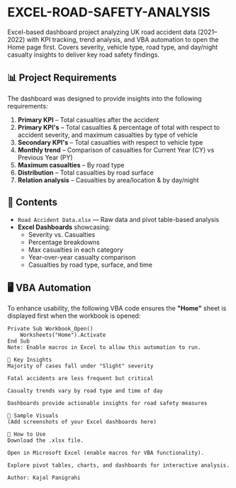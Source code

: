 # EXCEL-ROAD-SAFETY-ANALYSIS
Excel-based dashboard project analyzing UK road accident data (2021–2022) with KPI tracking, trend analysis, and VBA automation to open the Home page first. Covers severity, vehicle type, road type, and day/night casualty insights to deliver key road safety findings.
## 📊 Project Requirements
The dashboard was designed to provide insights into the following requirements:
1. **Primary KPI** – Total casualties after the accident
2. **Primary KPI's** – Total casualties & percentage of total with respect to accident severity, and maximum casualties by type of vehicle
3. **Secondary KPI's** – Total casualties with respect to vehicle type
4. **Monthly trend** – Comparison of casualties for Current Year (CY) vs Previous Year (PY)
5. **Maximum casualties** – By road type
6. **Distribution** – Total casualties by road surface
7. **Relation analysis** – Casualties by area/location & by day/night

## 📂 Contents
- `Road Accident Data.xlsx` — Raw data and pivot table-based analysis
- **Excel Dashboards** showcasing:
  - Severity vs. Casualties
  - Percentage breakdowns
  - Max casualties in each category
  - Year-over-year casualty comparison
  - Casualties by road type, surface, and time

## 🖥 VBA Automation
To enhance usability, the following VBA code ensures the **"Home"** sheet is displayed first when the workbook is opened:

```vba
Private Sub Workbook_Open()
    Worksheets("Home").Activate
End Sub
Note: Enable macros in Excel to allow this automation to run.

🚀 Key Insights
Majority of cases fall under "Slight" severity

Fatal accidents are less frequent but critical

Casualty trends vary by road type and time of day

Dashboards provide actionable insights for road safety measures

📸 Sample Visuals
(Add screenshots of your Excel dashboards here)

🔧 How to Use
Download the .xlsx file.

Open in Microsoft Excel (enable macros for VBA functionality).

Explore pivot tables, charts, and dashboards for interactive analysis.

Author: Kajal Panigrahi

